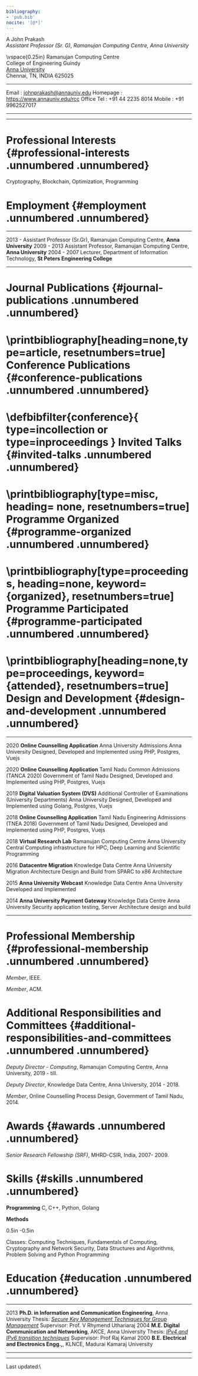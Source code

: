 ```yaml
---
bibliography:
- 'pub.bib'
nocite: '[@*]'
---
```


A John Prakash\
*Assistant Professor (Sr. G), Ramanujan Computing Centre, Anna
University*

\vspace{0.25in}
Ramanujan Computing Centre\
College of Engineering Guindy\
[Anna University](http://www.annauniv.edu)\
Chennai, TN, INDIA 625025

  ------------ ----------------------------------
  Email        : <johnprakash@annauniv.edu>
  Homepage     : <https://www.annauniv.edu/rcc>
  Office Tel   : +91 44 2235 8014
  Mobile       : +91 9962527017
  ------------ ----------------------------------

------------------------------------------------------------------------

Professional Interests {#professional-interests .unnumbered .unnumbered}
======================

Cryptography, Blockchain, Optimization, Programming

Employment {#employment .unnumbered .unnumbered}
==========

  ------------- -----------------------------------------------------------------------------------
  2013 -        Assistant Professor (Sr.Gr), Ramanujan Computing Centre, **Anna University**
  2009 - 2013   Assistant Professor, Ramanujan Computing Centre, **Anna University**
  2004 - 2007   Lecturer, Department of Information Technology, **St Peters Engineering College**
  ------------- -----------------------------------------------------------------------------------

Journal Publications {#journal-publications .unnumbered .unnumbered}
====================

\printbibliography[heading=none,type=article, resetnumbers=true]
Conference Publications {#conference-publications .unnumbered .unnumbered}
=======================

\defbibfilter{conference}{
    type=incollection or
    type=inproceedings
}
Invited Talks {#invited-talks .unnumbered .unnumbered}
=============

\printbibliography[type=misc, heading= none, resetnumbers=true]
Programme Organized {#programme-organized .unnumbered .unnumbered}
===================

\printbibliography[type=proceedings, heading=none, keyword={organized}, resetnumbers=true]
Programme Participated {#programme-participated .unnumbered .unnumbered}
======================

\printbibliography[heading=none,type=proceedings, keyword={attended}, resetnumbers=true]
Design and Development {#design-and-development .unnumbered .unnumbered}
======================

  ------ ------------------------------------------------------------------------------------------------------------------- ------------------------------------------------------------------------------------
  2020   **Online Counselling Application** Anna University Admissions Anna University                                       Designed, Developed and Implemented using PHP, Postgres, Vuejs
                                                                                                                             
  2020   **Online Counselling Application** Tamil Nadu Common Admissions (TANCA 2020) Government of Tamil Nadu               Designed, Developed and Implemented using PHP, Postgres, Vuejs
                                                                                                                             
  2019   **Digital Valuation System (DVS)** Additional Controller of Examinations (University Departments) Anna University   Designed, Developed and Implemented using Golang, Postgres, Vuejs
                                                                                                                             
  2018   **Online Counselling Application** Tamil Nadu Engineering Admissions (TNEA 2018) Government of Tamil Nadu           Designed, Developed and Implemented using PHP, Postgres, Vuejs
                                                                                                                             
  2018   **Virtual Research Lab** Ramanujan Computing Centre Anna University                                                 Central Computing infrastructure for HPC, Deep Learning and Scientific Programming
                                                                                                                             
  2016   **Datacentre Migration** Knowledge Data Centre Anna University                                                      Migration Architecture Design and Build from SPARC to x86 Architecture
                                                                                                                             
  2015   **Anna University Webcast** Knowledge Data Centre Anna University                                                   Developed and Implemented
                                                                                                                             
  2014   **Anna University Payment Gateway** Knowledge Data Centre Anna University                                           Security application testing, Server Architecture design and build
  ------ ------------------------------------------------------------------------------------------------------------------- ------------------------------------------------------------------------------------

Professional Membership {#professional-membership .unnumbered .unnumbered}
=======================

*Member*, IEEE.

*Member*, ACM.

Additional Responsibilities and Committees {#additional-responsibilities-and-committees .unnumbered .unnumbered}
==========================================

*Deputy Director - Computing*, Ramanujan Computing Centre, Anna
University, 2019 - till.

*Deputy Director*, Knowledge Data Centre, Anna University, 2014 - 2018.

*Member*, Online Counselling Process Design, Government of Tamil Nadu,
2014.

Awards {#awards .unnumbered .unnumbered}
======

*Senior Research Fellowship (SRF)*, MHRD-CSIR, India, 2007- 2009.

Skills {#skills .unnumbered .unnumbered}
======

**Programming** C, C++, Python, Golang

**Methods**

0.5in -0.5in

Classes: Computing Techniques, Fundamentals of Computing, Cryptography
and Network Security, Data Structures and Algorithms, Problem Solving
and Python Programming

Education {#education .unnumbered .unnumbered}
=========

  ------ -----------------------------------------------------------------------------------------------------------------------------------------------------------------------------------------------------------------------------------------------
  2013   **Ph.D. in Information and Communication Engineering**, Anna University Thesis: [*Secure Key Management Techniques for Group Management*](http://www.people.fas.harvard.edu/~wise/Undergrad%20Thesis/) Supervisor: Prof. V Rhymend Uthariaraj
  2004   **M.E. Digital Communication and Networking**, AKCE, Anna University Thesis: [*IPv4 and IPv6 transition techniques*](http://www.people.fas.harvard.edu/~wise/Undergrad%20Thesis/) Supervisor: Prof Raj Kamal
  2000   **B.E. Electrical and Electronics Engg.,**, KLNCE, Madurai Kamaraj University
  ------ -----------------------------------------------------------------------------------------------------------------------------------------------------------------------------------------------------------------------------------------------

------------------------------------------------------------------------

Last updated:\
